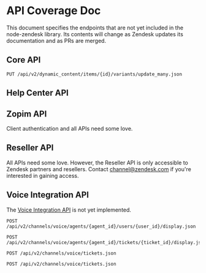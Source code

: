API Coverage Doc
=====================

This document specifies the endpoints that are not yet included in the node-zendesk library. Its contents will change as Zendesk updates its documentation and as PRs are merged.

## Core API

```
PUT /api/v2/dynamic_content/items/{id}/variants/update_many.json
```

## Help Center API



## Zopim API

Client authentication and all APIs need some love.

## Reseller API

All APIs need some love. However, the Reseller API is only accessible to Zendesk partners and resellers. Contact  channel@zendesk.com if you're interested in gaining access.

## Voice Integration API

The [Voice Integration API](https://developer.zendesk.com/rest_api/docs/voice-api/voice_integration) is not yet implemented.

```
POST /api/v2/channels/voice/agents/{agent_id}/users/{user_id}/display.json
```

```
POST /api/v2/channels/voice/agents/{agent_id}/tickets/{ticket_id}/display.json
```

```
POST /api/v2/channels/voice/tickets.json
```

```
POST /api/v2/channels/voice/tickets.json
```
